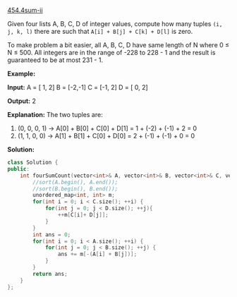[454.4sum-ii](https://leetcode.com/problems/4sum-ii/)  

Given four lists A, B, C, D of integer values, compute how many tuples `(i, j, k, l)` there are such that `A[i] + B[j] + C[k] + D[l]` is zero.

To make problem a bit easier, all A, B, C, D have same length of N where 0 ≤ N ≤ 500. All integers are in the range of -228 to 228 - 1 and the result is guaranteed to be at most 231 - 1.

**Example:**

**Input:**
A = \[ 1, 2\]
B = \[-2,-1\]
C = \[-1, 2\]
D = \[ 0, 2\]

**Output:**
2

**Explanation:**
The two tuples are:
1. (0, 0, 0, 1) -> A\[0\] + B\[0\] + C\[0\] + D\[1\] = 1 + (-2) + (-1) + 2 = 0
2. (1, 1, 0, 0) -> A\[1\] + B\[1\] + C\[0\] + D\[0\] = 2 + (-1) + (-1) + 0 = 0  



**Solution:**  

```cpp
class Solution {
public:
    int fourSumCount(vector<int>& A, vector<int>& B, vector<int>& C, vector<int>& D) {
        //sort(A.begin(), A.end());
        //sort(B.begin(), B.end());
        unordered_map<int, int> m;
        for(int i = 0; i < C.size(); ++i) {
            for(int j = 0; j < D.size(); ++j){
                ++m[C[i]+ D[j]];
            }
        }
        int ans = 0;
        for(int i = 0; i < A.size(); ++i) {
            for(int j = 0; j < B.size(); ++j) {
                ans += m[-(A[i] + B[j])];
            }
        }
        return ans;
    }
};
```
      